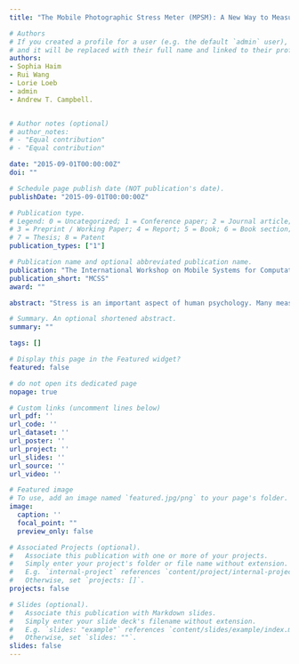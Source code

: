 ```yaml
---
title: "The Mobile Photographic Stress Meter (MPSM): A New Way to Measure Stress Using Images"

# Authors
# If you created a profile for a user (e.g. the default `admin` user), write the username (folder name) here 
# and it will be replaced with their full name and linked to their profile.
authors:
- Sophia Haim 
- Rui Wang 
- Lorie Loeb 
- admin
- Andrew T. Campbell.


# Author notes (optional)
# author_notes:
# - "Equal contribution"
# - "Equal contribution"

date: "2015-09-01T00:00:00Z"
doi: ""

# Schedule page publish date (NOT publication's date).
publishDate: "2015-09-01T00:00:00Z"

# Publication type.
# Legend: 0 = Uncategorized; 1 = Conference paper; 2 = Journal article;
# 3 = Preprint / Working Paper; 4 = Report; 5 = Book; 6 = Book section;
# 7 = Thesis; 8 = Patent
publication_types: ["1"]

# Publication name and optional abbreviated publication name.
publication: "The International Workshop on Mobile Systems for Computational Social Science (MCSS), 2015."
publication_short: "MCSS"
award: ""

abstract: "Stress is an important aspect of human psychology. Many measures of stress have been developed over the years, but different issues exist for most of these measures. This study introduces the Mobile Photographic Stress Meter (MPSM), a new way to measure stress in which a user simply selects an image that best captures his or her stress level. Such a tool allows researchers to quickly measure stress in real time and in natural environments less onerous for the user. Our results show that MPSM is a valid measure of stress. Users find it easy and actually enjoyable to use. Our results also show that MPSM is strongly correlated with the Perceived Stress Scale, a validated multi-item stress scale. The correlation has an r-value of 0.5559 and a p-value of less than 0.001. We conclude that MPSM can be applied effectively in research experiments and advance the research on stress."

# Summary. An optional shortened abstract.
summary: ""

tags: []

# Display this page in the Featured widget?
featured: false

# do not open its dedicated page
nopage: true

# Custom links (uncomment lines below)
url_pdf: ''
url_code: ''
url_dataset: ''
url_poster: ''
url_project: ''
url_slides: ''
url_source: ''
url_video: ''

# Featured image
# To use, add an image named `featured.jpg/png` to your page's folder. 
image:
  caption: ''
  focal_point: ""
  preview_only: false

# Associated Projects (optional).
#   Associate this publication with one or more of your projects.
#   Simply enter your project's folder or file name without extension.
#   E.g. `internal-project` references `content/project/internal-project/index.md`.
#   Otherwise, set `projects: []`.
projects: false

# Slides (optional).
#   Associate this publication with Markdown slides.
#   Simply enter your slide deck's filename without extension.
#   E.g. `slides: "example"` references `content/slides/example/index.md`.
#   Otherwise, set `slides: ""`.
slides: false
---
```


